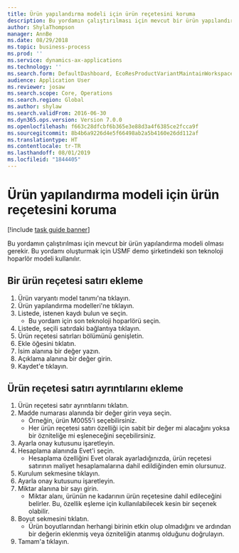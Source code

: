 ```yaml
---
title: Ürün yapılandırma modeli için ürün reçetesini koruma
description: Bu yordamın çalıştırılması için mevcut bir ürün yapılandırma modeli olması gerekir.
author: ShylaThompson
manager: AnnBe
ms.date: 08/29/2018
ms.topic: business-process
ms.prod: ''
ms.service: dynamics-ax-applications
ms.technology: ''
ms.search.form: DefaultDashboard, EcoResProductVariantMaintainWorkspace, PCProductConfigurationModelListPage, PCProductConfigurationModelDetails, PCBOMLineDetails, InventItemIdLookupSimple
audience: Application User
ms.reviewer: josaw
ms.search.scope: Core, Operations
ms.search.region: Global
ms.author: shylaw
ms.search.validFrom: 2016-06-30
ms.dyn365.ops.version: Version 7.0.0
ms.openlocfilehash: f663c28dfcbf6b365e3e88d3a4f6385ce2fcca9f
ms.sourcegitcommit: 8b4b6a9226d4e5f66498ab2a5b4160e26dd112af
ms.translationtype: HT
ms.contentlocale: tr-TR
ms.lasthandoff: 08/01/2019
ms.locfileid: "1844405"
---
```

# <a name="maintain-bom-for-a-product-configuration-model"></a>Ürün yapılandırma modeli için ürün reçetesini koruma

[!include [task guide banner](../../includes/task-guide-banner.md)]

Bu yordamın çalıştırılması için mevcut bir ürün yapılandırma modeli olması gerekir. Bu yordamı oluşturmak için USMF demo şirketindeki son teknoloji hoparlör modeli kullanılır.


## <a name="add-a-bom-line"></a>Bir ürün reçetesi satırı ekleme
1. Ürün varyantı model tanımı'na tıklayın.
2. Ürün yapılandırma modelleri'ne tıklayın.
3. Listede, istenen kaydı bulun ve seçin.
    * Bu yordam için son teknoloji hoparlörü seçin.  
4. Listede, seçili satırdaki bağlantıya tıklayın.
5. Ürün reçetesi satırları bölümünü genişletin.
6. Ekle öğesini tıklatın.
7. İsim alanına bir değer yazın.
8. Açıklama alanına bir değer girin.
9. Kaydet'e tıklayın.

## <a name="add-bom-line-details"></a>Ürün reçetesi satırı ayrıntılarını ekleme
1. Ürün reçetesi satır ayrıntılarını tıklatın.
2. Madde numarası alanında bir değer girin veya seçin.
    * Örneğin, ürün M0055'i seçebilirsiniz.  
    * Her ürün reçetesi satırı özelliği için sabit bir değer mi alacağını yoksa bir özniteliğe mi eşleneceğini seçebilirsiniz.  
3. Ayarla onay kutusunu işaretleyin.
4. Hesaplama alanında Evet'i seçin.
    * Hesaplama özelliğini Evet olarak ayarladığınızda, ürün reçetesi satırının maliyet hesaplamalarına dahil edildiğinden emin olursunuz.  
5. Kurulum sekmesine tıklayın.
6. Ayarla onay kutusunu işaretleyin.
7. Miktar alanına bir sayı girin.
    * Miktar alanı, ürünün ne kadarının ürün reçetesine dahil edileceğini belirler. Bu, özellik eşleme için kullanılabilecek kesin bir seçenek olabilir.  
8. Boyut sekmesini tıklatın.
    * Ürün boyutlarından herhangi birinin etkin olup olmadığını ve ardından bir değerin eklenmiş veya özniteliğin atanmış olduğunu doğrulayın.  
9. Tamam'a tıklayın.

